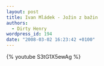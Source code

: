 ```yaml
---
layout: post
title: Ivan Mládek - Jožin z bažin
authors:
  - Dirty Henry
wordpress_id: 194
date: "2008-03-02 16:23:42 +0100"
---
```


{% youtube S3tG1X5ewAg %}
